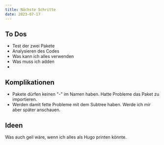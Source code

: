 ```yaml
---
title: Nächste Schritte
date: 2023-07-17
---
```


## To Dos
* Test der zwei Pakete
* Analysieren des Codes
* Was kann ich alles verwenden
* Was muss ich adden
* 

## Komplikationen
* Pakete dürfen keinen "-" im Namen haben. Hatte Probleme das Paket zu importieren.
* Werden damit fette Probleme mit dem Subtree haben. Werde ich mir aber später anschauen.

## Ideen
Was auch geil wäre, wenn ich alles als Hugo printen könnte.

